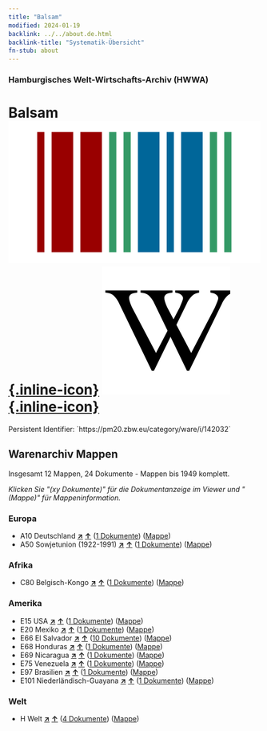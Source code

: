 ```yaml
---
title: "Balsam"
modified: 2024-01-19
backlink: ../../about.de.html
backlink-title: "Systematik-Übersicht"
fn-stub: about
---
```


### Hamburgisches Welt-Wirtschafts-Archiv (HWWA)

# Balsam &#160; [![Wikidata](/images/Wikidata-logo.svg "Wikidata"){.inline-icon}](http://www.wikidata.org/entity/Q120424) [![Wikipedia](/images/Wikipedia-W.svg "Wikipedia"){.inline-icon}](https://de.wikipedia.org/wiki/Perubalsam)

<div class="hint">Persistent Identifier: `https://pm20.zbw.eu/category/ware/i/142032`</div>







## Warenarchiv Mappen






Insgesamt 12 Mappen, 24 Dokumente - Mappen bis 1949 komplett.

_Klicken Sie "(xy Dokumente)" für die Dokumentanzeige im Viewer und "(Mappe)" für Mappeninformation._




### Europa

- A10 Deutschland [**&nearr;**](../../../geo/i/126128/about.de.html "Deutschland (alle Mappen)") [**&uarr;**](../../../geo/about.de.html#A10 "Ländersystematik") (<a href="https://pm20.zbw.eu/iiifview/folder/wa/142032,126128" title="über: Balsam : Deutschland" target="_blank">1 Dokumente</a>) ([Mappe](../../../../folder/wa/1420xx/142032/1261xx/126128/about.de.html))
- A50 Sowjetunion (1922-1991) [**&nearr;**](../../../geo/i/141043/about.de.html "Sowjetunion (1922-1991) (alle Mappen)") [**&uarr;**](../../../geo/about.de.html#A50 "Ländersystematik") (<a href="https://pm20.zbw.eu/iiifview/folder/wa/142032,141043" title="über: Balsam : Sowjetunion (1922-1991)" target="_blank">1 Dokumente</a>) ([Mappe](../../../../folder/wa/1420xx/142032/1410xx/141043/about.de.html))

### Afrika

- C80 Belgisch-Kongo [**&nearr;**](../../../geo/i/141444/about.de.html "Belgisch-Kongo (alle Mappen)") [**&uarr;**](../../../geo/about.de.html#C80 "Ländersystematik") (<a href="https://pm20.zbw.eu/iiifview/folder/wa/142032,141444" title="über: Balsam : Belgisch-Kongo" target="_blank">1 Dokumente</a>) ([Mappe](../../../../folder/wa/1420xx/142032/1414xx/141444/about.de.html))

### Amerika

- E15 USA [**&nearr;**](../../../geo/i/141653/about.de.html "USA (alle Mappen)") [**&uarr;**](../../../geo/about.de.html#E15 "Ländersystematik") (<a href="https://pm20.zbw.eu/iiifview/folder/wa/142032,141653" title="über: Balsam : USA" target="_blank">1 Dokumente</a>) ([Mappe](../../../../folder/wa/1420xx/142032/1416xx/141653/about.de.html))
- E20 Mexiko [**&nearr;**](../../../geo/i/141657/about.de.html "Mexiko (alle Mappen)") [**&uarr;**](../../../geo/about.de.html#E20 "Ländersystematik") (<a href="https://pm20.zbw.eu/iiifview/folder/wa/142032,141657" title="über: Balsam : Mexiko" target="_blank">1 Dokumente</a>) ([Mappe](../../../../folder/wa/1420xx/142032/1416xx/141657/about.de.html))
- E66 El Salvador [**&nearr;**](../../../geo/i/141679/about.de.html "El Salvador (alle Mappen)") [**&uarr;**](../../../geo/about.de.html#E66 "Ländersystematik") (<a href="https://pm20.zbw.eu/iiifview/folder/wa/142032,141679" title="über: Balsam : El Salvador" target="_blank">10 Dokumente</a>) ([Mappe](../../../../folder/wa/1420xx/142032/1416xx/141679/about.de.html))
- E68 Honduras [**&nearr;**](../../../geo/i/141681/about.de.html "Honduras (alle Mappen)") [**&uarr;**](../../../geo/about.de.html#E68 "Ländersystematik") (<a href="https://pm20.zbw.eu/iiifview/folder/wa/142032,141681" title="über: Balsam : Honduras" target="_blank">1 Dokumente</a>) ([Mappe](../../../../folder/wa/1420xx/142032/1416xx/141681/about.de.html))
- E69 Nicaragua [**&nearr;**](../../../geo/i/141682/about.de.html "Nicaragua (alle Mappen)") [**&uarr;**](../../../geo/about.de.html#E69 "Ländersystematik") (<a href="https://pm20.zbw.eu/iiifview/folder/wa/142032,141682" title="über: Balsam : Nicaragua" target="_blank">1 Dokumente</a>) ([Mappe](../../../../folder/wa/1420xx/142032/1416xx/141682/about.de.html))
- E75 Venezuela [**&nearr;**](../../../geo/i/141686/about.de.html "Venezuela (alle Mappen)") [**&uarr;**](../../../geo/about.de.html#E75 "Ländersystematik") (<a href="https://pm20.zbw.eu/iiifview/folder/wa/142032,141686" title="über: Balsam : Venezuela" target="_blank">1 Dokumente</a>) ([Mappe](../../../../folder/wa/1420xx/142032/1416xx/141686/about.de.html))
- E97 Brasilien [**&nearr;**](../../../geo/i/141697/about.de.html "Brasilien (alle Mappen)") [**&uarr;**](../../../geo/about.de.html#E97 "Ländersystematik") (<a href="https://pm20.zbw.eu/iiifview/folder/wa/142032,141697" title="über: Balsam : Brasilien" target="_blank">1 Dokumente</a>) ([Mappe](../../../../folder/wa/1420xx/142032/1416xx/141697/about.de.html))
- E101 Niederländisch-Guayana [**&nearr;**](../../../geo/i/141699/about.de.html "Niederländisch-Guayana (alle Mappen)") [**&uarr;**](../../../geo/about.de.html#E101 "Ländersystematik") (<a href="https://pm20.zbw.eu/iiifview/folder/wa/142032,141699" title="über: Balsam : Niederländisch-Guayana" target="_blank">1 Dokumente</a>) ([Mappe](../../../../folder/wa/1420xx/142032/1416xx/141699/about.de.html))

### Welt

- H Welt [**&nearr;**](../../../geo/i/141728/about.de.html "Welt (alle Mappen)") [**&uarr;**](../../../geo/about.de.html#H "Ländersystematik") (<a href="https://pm20.zbw.eu/iiifview/folder/wa/142032,141728" title="über: Balsam : Welt" target="_blank">4 Dokumente</a>) ([Mappe](../../../../folder/wa/1420xx/142032/1417xx/141728/about.de.html))



<a id="filmsections" />













